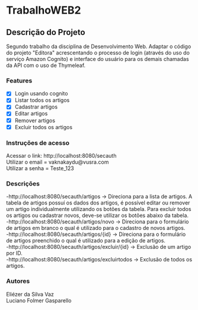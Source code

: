 # TrabalhoWEB2

## Descrição do Projeto
<p>Segundo trabalho da disciplina de Desenvolvimento Web. Adaptar o código do projeto "Editora" acrescentando o processo de login (através do uso do serviço Amazon Cognito) e interface do usuário para os demais chamadas da API com o uso de Thymeleaf.</p>

### Features

- [x] Login usando cognito
- [x] Listar todos os artigos
- [x] Cadastrar artigos 
- [x] Editar artigos
- [x] Remover artigos 
- [x] Excluir todos os artigos

### Instruções de acesso

<p>Acessar o link: http://localhost:8080/secauth<br>
Utilizar o email = vaknakaydu@vusra.com<br>
Utilizar a senha = Teste_123<br>
</p>

### Descrições

<p>-http://localhost:8080/secauth/artigos -> Direciona para a lista de artigos. A tabela de artigos possuí os dados dos artigos, é possível editar ou remover um artigo individualmente utilizando os botões da tabela. Para excluir todos os artigos ou cadastrar novos, deve-se utilizar os botões abaixo da tabela.<br>
-http://localhost:8080/secauth/artigos/novo -> Direciona para o formulário de artigos em branco o qual é utilizado para o cadastro de novos artigos.<br> 
-http://localhost:8080/secauth/artigos/{id} -> Direciona para o formulário de artigos preenchido o qual é utilizado para a edição de artigos.<br> 
-http://localhost:8080/secauth/artigos/excluir/{id} -> Exclusão de um artigo por ID.<br>
-http://localhost:8080/secauth/artigos/excluirtodos -> Exclusão de todos os artigos.
</p>

### Autores
<p>Eliézer da Silva Vaz<br>
Luciano Folmer Gasparello
</p>

